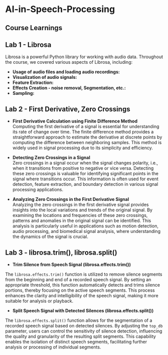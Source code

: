 # AI-in-Speech-Processing

## Course Learnings

## Lab 1 - Librosa

Librosa is a powerful Python library for working with audio data. Throughout the course, we covered various aspects of Librosa, including:

- **Usage of audio files and loading audio recordings:**
- **Visualization of audio signals:**
- **Feature Extraction:**
- **Effects Creation - noise removal, Segmentation, etc.:**
- **Sampling:**

## Lab 2 - First Derivative, Zero Crossings

- **First Derivative Calculation using Finite Difference Method**<br>
  Computing the first derivative of a signal is essential for understanding its rate of change over time. The finite difference method provides a straightforward approach to estimate the derivative at discrete points by computing the difference between neighboring samples. This method is widely used in signal processing due to its simplicity and efficiency.

- **Detecting Zero Crossings in a Signal**<br>
  Zero crossings in a signal occur when the signal changes polarity, i.e., when it transitions from positive to negative or vice versa. Detecting these zero crossings is valuable for identifying significant points in the signal where transitions occur. This information is often used for event detection, feature extraction, and boundary detection in various signal processing applications.

- **Analyzing Zero Crossings in the First Derivative Signal**<br>
  Analyzing the zero crossings in the first derivative signal provides insights into the local variations and trends of the original signal. By examining the locations and frequencies of these zero crossings, patterns and anomalies in the original signal can be identified. This analysis is particularly useful in applications such as motion detection, audio processing, and biomedical signal analysis, where understanding the dynamics of the signal is crucial.

## Lab 3 - librosa.trim(), librosa.split()

- **Trim Silence from Speech Signal (librosa.effects.trim())**<br>

The `librosa.effects.trim()` function is utilized to remove silence segments from the beginning and end of a recorded speech signal. By setting an appropriate threshold, this function automatically detects and trims silence portions, thereby focusing on the active speech segments. This process enhances the clarity and intelligibility of the speech signal, making it more suitable for analysis or playback.

- **Split Speech Signal with Detected Silences (librosa.effects.split())**<br>

The `librosa.effects.split()` function allows for the segmentation of a recorded speech signal based on detected silences. By adjusting the `top_db` parameter, users can control the sensitivity of silence detection, influencing the quality and granularity of the resulting split segments. This capability enables the isolation of distinct speech segments, facilitating further analysis or processing of individual segments.

